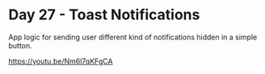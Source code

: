 # Day 27 - Toast Notifications

App logic for sending user different kind of notifications hidden in a simple button.

https://youtu.be/Nm6l7qKFgCA
